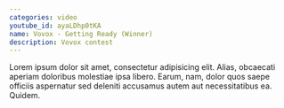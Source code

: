 ```yaml
---
categories: video
youtube_id: ayaLDhp0tKA
name: Vovox - Getting Ready (Winner)
description: Vovox contest
---
```


Lorem ipsum dolor sit amet, consectetur adipisicing elit. Alias, obcaecati aperiam doloribus molestiae ipsa libero. Earum, nam, dolor quos saepe officiis aspernatur sed deleniti accusamus autem aut necessitatibus ea. Quidem.